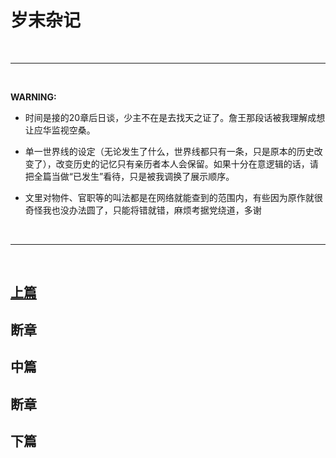 # 岁末杂记


<br>

***

<br>

**WARNING:**

* 时间是接的20章后日谈，少主不在是去找天之证了。詹王那段话被我理解成想让应华监视空桑。

* 单一世界线的设定（无论发生了什么，世界线都只有一条，只是原本的历史改变了），改变历史的记忆只有亲历者本人会保留。如果十分在意逻辑的话，请把全篇当做“已发生”看待，只是被我调换了展示顺序。

* 文里对物件、官职等的叫法都是在网络就能查到的范围内，有些因为原作就很奇怪我也没办法圆了，只能将错就错，麻烦考据党绕道，多谢
<br>


***

<br>

## [上篇](https://liangzhixiaotutu.github.io/chapter_4.1.1.html "Title")

## 断章

## 中篇

## 断章

## 下篇
